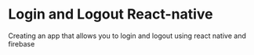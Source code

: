 # Login and Logout React-native
Creating an app that allows you to login and logout using react native and firebase
